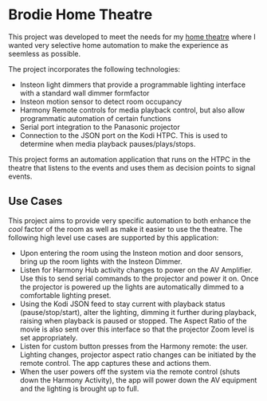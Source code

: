 # Brodie Home Theatre

This project was developed to meet the needs for my 
[home theatre](http://www.avsforum.com/forum/19-dedicated-theater-design-construction/1033681-brodie-home-theatre-build-thread-2.html#post46048545) 
where I wanted very selective home automation to make the experience as seemless as possible.

The project incorporates the following technologies: 
 - Insteon light dimmers that provide a programmable lighting interface with a standard wall dimmer formfactor
 - Insteon motion sensor to detect room occupancy
 - Harmony Remote controls for media playback control, but also allow programmatic automation of certain functions
 - Serial port integration to the Panasonic projector
 - Connection to the JSON port on the Kodi HTPC.  This is used to determine when media playback 
 pauses/plays/stops.

This project forms an automation application that runs on the HTPC in the theatre that listens 
to the events and uses them as decision points to signal events.

## Use Cases
 
This project aims to provide very specific automation to both enhance the *cool* factor of the 
room as well as make it easier to use the theatre.  The following high level use cases are 
supported by this application:
- Upon entering the room using the Insteon motion and door sensors, bring up the room lights with the Insteon 
Dimmer.
- Listen for Harmony Hub activity changes to power on the AV Amplifier. Use this to send serial commands to the
projector and power it on.  Once the projector is powered up the lights are automatically dimmed to a comfortable 
lighting preset.
- Using the Kodi JSON feed to stay current with playback status (pause/stop/start), alter the lighting, dimming
it further during playback, raising when playback is paused or stopped.  The Aspect Ratio of the movie is also 
sent over this interface so that the projector Zoom level is set appropriately.
- Listen for custom button presses from the Harmony remote: the user.  Lighting changes, projector aspect ratio 
changes can be initiated by the remote control.  The app captures these  and actions them.
- When the user powers off the system via the remote control (shuts down the Harmony Activity), the app will 
power down the AV equipment and the lighting is brought up to full.
